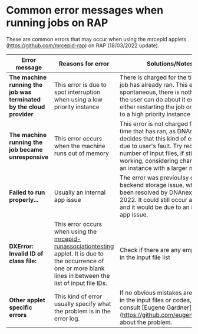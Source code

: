 # Common error messages when running jobs on RAP                                                                                                                              
These are common errors that may occur when using the mrcepid applets (https://github.com/mrcepid-rap) on RAP (18/03/2022 update). 

| Error message | Reasons for error | Solutions/Notes |
| ---| --- | --- |
| **The machine running the job was terminated by the cloud provider** | This error is due to spot interruption when using a low priority instance | There is charged for the time the job has already ran. This error is spontaneous, there is nothing else the user can do about it except either restarting the job or changing to a high priority instance |
| **The machine running the job became unresponsive**   | This error occurs when the machine runs out of memory   | This error is not charged for the time that has ran, as DNAnexus decides that this kind of error is not due to user's fault. Try reduces the number of input files, if still not working, considering changing to an instance with a larger memory |
| **Failed to run properly...** | Usually an internal app issue | The error was previoulsy due to the backend storage issue, which had been resolved by DNAnexus in April 2022. It could still occur as of now and it would be due to an internal app issue. |
| **DXError: Invalid ID of class file:** | This error occurs when using the [mrcepid-runassociationtesting](https://github.com/mrcepid-rap/mrcepid-runassociationtesting) applet. It is due to the occurrence of one or more blank lines in between the list of input file IDs. | Check if there are any empty lines in the input file list |
| **Other applet specific errors** | This kind of error usually specify what the problem is in the error log. | If no obvious mistakes are identified in the input files or codes, should consult [Eugene Gardner] (https://github.com/eugenegardner) about the problem. |

